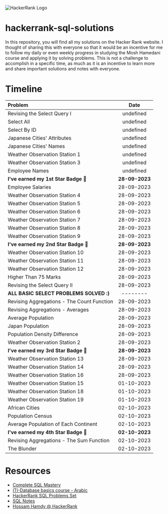 ![HackerRank Logo](https://github.com/0xGhazy/hackerrank-sql-solutions/assets/60070427/e413f6d4-dc34-4039-9367-ea145661854a)
# hackerrank-sql-solutions
In this repository, you will find all my solutions on the Hacker Rank website. I thought of sharing this with everyone so that it would be an incentive for me to follow my daily or even weekly progress in studying the Mosh Hamedani course and applying it by solving problems. This is not a challenge to accomplish in a specific time, as much as it is an incentive to learn more and share important solutions and notes with everyone.

# Timeline

| Problem| Date |
|:---|:---:|
| Revising the Select Query I | undefined |
| Select All | undefined |
| Select By ID | undefined |
| Japanese Cities' Attributes | undefined |
| Japanese Cities' Names | undefined |  
| Weather Observation Station 1 | undefined |
| Weather Observation Station 3 | undefined |
| Employee Names | undefined |
| **I've earned my 1st Star Badge 🌟** | **28-09-2023** |
| Employee Salaries | 28-09-2023 |  |
| Weather Observation Station 4 | 28-09-2023 |
| Weather Observation Station 5 | 28-09-2023 |
| Weather Observation Station 6 | 28-09-2023 |
| Weather Observation Station 7 | 28-09-2023 |
| Weather Observation Station 8 | 28-09-2023 |
| Weather Observation Station 9 | 28-09-2023 | 
| **I've earned my 2nd Star Badge 🌟** | **28-09-2023** |
| Weather Observation Station 10 | 28-09-2023 |
| Weather Observation Station 11 | 28-09-2023 |
| Weather Observation Station 12 | 28-09-2023 |
| Higher Than 75 Marks | 28-09-2023 |
| Revising the Select Query II| 28-09-2023 |
| **ALL BASIC SELECT PROBLEMS SOLVED :)** | -------- |
| Revising Aggregations - The Count Function | 28-09-2023 |
| Revising Aggregations - Averages | 28-09-2023 |
| Average Population | 28-09-2023 |
| Japan Population | 28-09-2023 |
| Population Density Difference | 28-09-2023 |
| Weather Observation Station 2 | 28-09-2023 |
| **I've earned my 3rd Star Badge 🌟** | **28-09-2023** |
| Weather Observation Station 13 | 28-09-2023 |
| Weather Observation Station 14 | 28-09-2023 |
| Weather Observation Station 16 | 28-09-2023 |
| Weather Observation Station 15 | 01-10-2023 |
| Weather Observation Station 18 | 01-10-2023 |
| Weather Observation Station 19 | 01-10-2023 |
| African Cities | 02-10-2023 |
| Population Census | 02-10-2023 |
| Average Population of Each Continent | 02-10-2023 |
| **I've earned my 4th Star Badge 🌟** | **02-10-2023** |
| Revising Aggregations - The Sum Function | 02-10-2023 |
| The Blunder | 02-10-2023 |


# Resources
- [Complete SQL Mastery](https://codewithmosh.com/p/complete-sql-mastery)
- [ITI-Database basics course - Arabic](https://www.youtube.com/playlist?list=PLYpJKvLDuJhgMzOXRwUJ2_ZlVt3zSh8PA)
- [HackerRank SQL Problems Set](https://www.hackerrank.com/domains/sql)
- [SQL Notes](https://0xghazy.github.io/notes/sql-cheat-sheet/)
- [Hossam Hamdy @ HackerRank](https://www.hackerrank.com/0xghazy)
